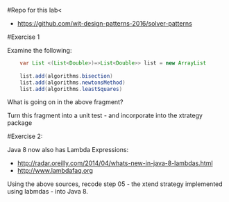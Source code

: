 #Repo for this lab<

- <https://github.com/wit-design-patterns-2016/solver-patterns>

#Exercise 1

Examine the following:

~~~java
    var List <(List<Double>)=>List<Double>> list = new ArrayList
    
    list.add(algorithms.bisection)
    list.add(algorithms.newtonsMethod)
    list.add(algorithms.leastSquares)
~~~
  
What is going on in the above fragment?

Turn this fragment into a unit test - and incorporate into the xtrategy package

#Exercise 2:

Java 8 now also has Lambda Expressions:

- <http://radar.oreilly.com/2014/04/whats-new-in-java-8-lambdas.html>
- <http://www.lambdafaq.org>

Using the above sources, recode step 05 - the xtend strategy implemented using labmdas - into Java 8.
